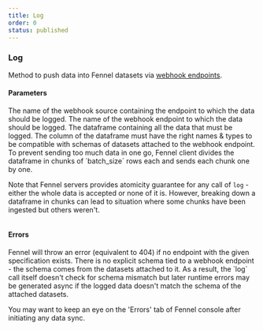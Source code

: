 ```yaml
---
title: Log
order: 0
status: published
---
```

### Log
Method to push data into Fennel datasets via [webhook endpoints](/api-reference/sources/webhook).

#### Parameters
<Expandable title="webhook" type="str">
The name of the webhook source containing the endpoint to which the data should 
be logged.
</Expandable>

<Expandable title="endpoint" type="str">
The name of the webhook endpoint to which the data should be logged.
</Expandable>

<Expandable title="df" type="pd.Dataframe">
The dataframe containing all the data that must be logged. The column of the 
dataframe must have the right names & types to be compatible with schemas of
datasets attached to the webhook endpoint.
</Expandable>

<Expandable title="batch_size" type="int" defaultVal="1000">
To prevent sending too much data in one go, Fennel client divides the dataframe
in chunks of `batch_size` rows each and sends each chunk one by one.

Note that Fennel servers provides atomicity guarantee for any call of `log` - either
the whole data is accepted or none of it is. However, breaking down a dataframe
in chunks can lead to situation where some chunks have been ingested but others
weren't.
</Expandable>

<pre snippet="api-reference/client/log#basic" status="success" 
    message="Logging data to webhook via client" highlight="17-24">
</pre>

#### Errors
<Expandable title="Invalid webhook endpoint">
Fennel will throw an error (equivalent to 404) if no endpoint with the given
specification exists.
</Expandable>

<Expandable title="Schema mismatch errors">
There is no explicit schema tied to a webhook endpoint - the schema comes from 
the datasets attached to it. As a result, the `log` call itself doesn't check for
schema mismatch but later runtime errors may be generated async if the logged 
data doesn't match the schema of the attached datasets.

You may want to keep an eye on the 'Errors' tab of Fennel console after 
initiating any data sync.
</Expandable>

